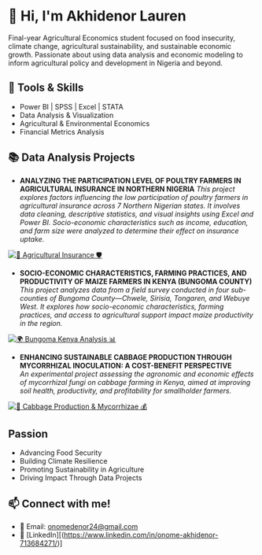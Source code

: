 # 👋 Hi, I'm Akhidenor Lauren
Final-year Agricultural Economics student focused on food insecurity, climate change, agricultural sustainability, and sustainable economic growth. Passionate about using data analysis and economic modeling to inform agricultural policy and development in Nigeria and beyond.


## 🧰 Tools & Skills
- Power BI | SPSS | Excel | STATA
- Data Analysis & Visualization
- Agricultural & Environmental Economics
- Financial Metrics Analysis


## 📚 Data Analysis Projects
- **ANALYZING THE PARTICIPATION LEVEL OF POULTRY FARMERS IN AGRICULTURAL INSURANCE IN NORTHERN NIGERIA**
   *This project explores factors influencing the low participation of poultry farmers in agricultural insurance across 7 Northern Nigerian states. It involves data cleaning, descriptive statistics, and visual insights using Excel and Power BI. Socio-economic characteristics such as income, education, and farm size were analyzed to determine their effect on insurance uptake.*

[![🌾 Agricultural Insurance 🛡️](https://img.shields.io/badge/GitHub-🌾_Agricultural_Insurance_🛡️-purple?logo=github&labelColor=red)](https://github.com/Lauren-Akhidenor/Agricultural-Insurance-Northern-State-Nigeria/blob/main/README.md)

  
- **SOCIO-ECONOMIC CHARACTERISTICS, FARMING PRACTICES, AND PRODUCTIVITY OF MAIZE FARMERS IN KENYA (BUNGOMA COUNTY)**  
  *This project analyzes data from a field survey conducted in four sub-counties of Bungoma County—Chwele, Sirisia, Tongaren, and Webuye West. It explores how socio-economic characteristics, farming practices, and access to agricultural support impact maize productivity in the region.*

[![🌍 Bungoma Kenya Analysis 📊](https://img.shields.io/badge/GitHub-🌍_Bungoma_Kenya_Analysis_📊-blue?logo=github)](https://github.com/Lauren-Akhidenor/Analysis-for-Bungoma-Kenya./blob/main/Analysis-for-Bungoma-Kenya.README.md)
  
  
- **ENHANCING SUSTAINABLE CABBAGE PRODUCTION THROUGH MYCORRHIZAL INOCULATION: A COST-BENEFIT PERSPECTIVE**  
  *An experimental project assessing the agronomic and economic effects of mycorrhizal fungi on cabbage farming in Kenya, aimed at improving soil health, productivity, and profitability for smallholder farmers.*

[![🥬 Cabbage Production & Mycorrhizae 💰](https://img.shields.io/badge/GitHub-🥬_Cabbage_Production_&_Mycorrhizae_💰-brown?logo=github&labelColor=darkgreen)](https://github.com/Lauren-Akhidenor/Cost-Benefit-Analysis-Cabbage/blob/main/README.md)




## Passion
- Advancing Food Security  
- Building Climate Resilience  
- Promoting Sustainability in Agriculture  
- Driving Impact Through Data Projects


## 📫 Connect with me!
- 📧 Email: onomedenor24@gmail.com  
- 💼 [LinkedIn][(https://www.linkedin.com/in/onome-akhidenor-713684271/)]  
